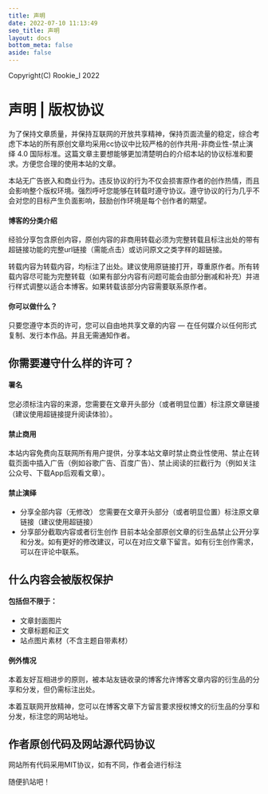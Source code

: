 ```yaml
---
title: 声明
date: 2022-07-10 11:13:49
seo_title: 声明
layout: docs
bottom_meta: false
aside: false
---
```

Copyright(C) Rookie_l 2022

# 声明 | 版权协议

为了保持文章质量，并保持互联网的开放共享精神，保持页面流量的稳定，综合考虑下本站的所有原创文章均采用cc协议中比较严格的创作共用-非商业性-禁止演绎 4.0 国际标准。这篇文章主要想能够更加清楚明白的介绍本站的协议标准和要求。方便您合理的使用本站的文章。

本站无广告嵌入和商业行为。违反协议的行为不仅会损害原作者的创作热情，而且会影响整个版权环境。强烈呼吁您能够在转载时遵守协议。遵守协议的行为几乎不会对您的目标产生负面影响，鼓励创作环境是每个创作者的期望。

#### 博客的分类介绍

经验分享包含原创内容，原创内容的非商用转载必须为完整转载且标注出处的带有超链接功能的完整url链接（需能点击）或访问原文之类字样的超链接。

转载内容为转载内容，均标注了出处。建议使用原链接打开，尊重原作者。所有转载内容尽可能为完整转载（如果有部分内容有问题可能会由部分删减和补充）并进行样式调整以适合本博客。如果转载该部分内容需要联系原作者。

#### 你可以做什么？

只要您遵守本页的许可，您可以自由地共享文章的内容 — 在任何媒介以任何形式复制、发行本作品。并且无需通知作者。

## 你需要遵守什么样的许可？

#### 署名

您必须标注内容的来源，您需要在文章开头部分（或者明显位置）标注原文章链接（建议使用超链接提升阅读体验）。

#### 禁止商用

本站内容免费向互联网所有用户提供，分享本站文章时禁止商业性使用、禁止在转载页面中插入广告（例如谷歌广告、百度广告）、禁止阅读的拦截行为（例如关注公众号、下载App后观看文章）。

#### 禁止演绎

* 分享全部内容（无修改）
  您需要在文章开头部分（或者明显位置）标注原文章链接（建议使用超链接）
* 分享部分截取内容或者衍生创作
  目前本站全部原创文章的衍生品禁止公开分享和分发。如有更好的修改建议，可以在对应文章下留言。如有衍生创作需求，可以在评论中联系。

## 什么内容会被版权保护

#### 包括但不限于：

* 文章封面图片
* 文章标题和正文
* 站点图片素材（不含主题自带素材）

#### 例外情况

本着友好互相进步的原则，被本站友链收录的博客允许博客文章内容的衍生品的分享和分发，但仍需标注出处。

本着互联网开放精神，您可以在博客文章下方留言要求授权博文的衍生品的分享和分发，标注您的网站地址。

## 作者原创代码及网站源代码协议

网站所有代码采用MIT协议，如有不同，作者会进行标注

随便扒站吧！